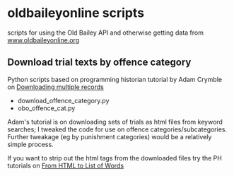 oldbaileyonline scripts
===============
scripts for using the Old Bailey API and otherwise getting data from www.oldbaileyonline.org 

Download trial texts by offence category
-----------
Python scripts based on programming historian tutorial by Adam Crymble on [Downloading multiple records](http://programminghistorian.org/lessons/downloading-multiple-records-using-query-strings)
 
* download_offence_category.py
* obo_offence_cat.py

Adam's tutorial is on downloading sets of trials as html files from keyword searches; I tweaked the code for use on offence categories/subcategories. Further tweakage (eg by punishment categories) would be a relatively simple process.

If you want to strip out the html tags from the downloaded files try the PH tutorials on [From HTML to List of Words](http://programminghistorian.org/lessons/from-html-to-list-of-words-1)
